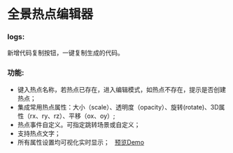 全景热点编辑器
==

### logs:

新增代码复制按钮，一键复制生成的代码。

### 功能:
- 键入热点名称，若热点已存在，进入编辑模式，如热点不存在，提示是否创建热点；
- 集成常用热点属性：大小（scale）、透明度（opacity）、旋转(rotate)、3D属性（rx、ry、rz）、平移（ox、oy）;
- 热点事件自定义。可指定跳转场景或自定义；
- 支持热点文字；
- 所有属性设置均可视化实时显示；   
[预览Demo](http://www.nanhaibo.com/bbt_tech/panowork/panos_editor_v1.3beta/editor.html)

